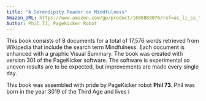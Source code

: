```yaml
---
title: "A Serendipity Reader on Mindfulness"
Amazon_URL: https://www.amazon.com/gp/product/1608889076/ref=as_li_ss_tl?ie=UTF8&linkCode=ll1&tag=internetbo00a-20
Author: Phil 73, Pagekicker Robot
---
```

This book consists of 8 documents for a total of 17,576 words retrieved from Wikipedia that include the search term Mindfulness. Each document is enhanced with a graphic Visual Summary. The book was created with version 301 of the PageKicker software.  The software is experimental so uneven results are to be expected, but improvements are made every single day.<p>

This book was assembled with pride by PageKicker robot <b>Phil 73</b>.  Phil was born in the year 3019 of the Third Age and  lives i